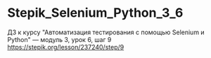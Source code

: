 # Stepik_Selenium_Python_3_6
ДЗ к курсу "Автоматизация тестирования с помощью Selenium и Python" — модуль 3, урок 6, шаг 9
https://stepik.org/lesson/237240/step/9
